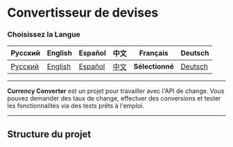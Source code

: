 # Convertisseur de devises

### Choisissez la Langue

| Русский                          | English | Español | 中文 | Français | Deutsch |
|----------------------------------|------------|------------|-----------|-------------|----------|
| [Русский](../../../../README.md) | [English](README_en.md) | [Español](README_es.md) | [中文](README_zh.md) | **Sélectionné** | [Deutsch](README_de.md) |

---

**Currency Converter** est un projet pour travailler avec l'API de change. Vous pouvez demander des taux de change, effectuer des conversions et tester les fonctionnalités via des tests prêts à l'emploi.

---

## Structure du projet

```plain text
```

